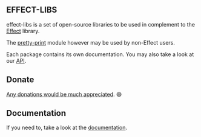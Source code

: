 ## EFFECT-LIBS

effect-libs is a set of open-source libraries to be used in complement to the [Effect](https://effect.website/docs/introduction) library.

The [pretty-print](docs/pretty-print) module however may be used by non-Effect users.

Each package contains its own documentation. You may also take a look at our [API](https://parischap.github.io/effect-libs/).

## Donate

[Any donations would be much appreciated](https://ko-fi.com/parischap). 😄

## Documentation

If you need to, take a look at the [documentation](https://parischap.github.io/effect-libs/docs/effect-lib).
